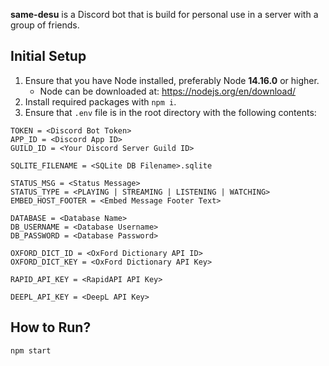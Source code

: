 **same-desu** is a Discord bot that is build for personal use in a server with a group of friends.

## Initial Setup
1. Ensure that you have Node installed, preferably Node **14.16.0** or higher.
    * Node can be downloaded at: <a href="https://nodejs.org/en/download/">https://nodejs.org/en/download/</a>
2. Install required packages with `npm i`.
3. Ensure that `.env` file is in the root directory with the following contents:
```.env
TOKEN = <Discord Bot Token>
APP_ID = <Discord App ID>
GUILD_ID = <Your Discord Server Guild ID>

SQLITE_FILENAME = <SQLite DB Filename>.sqlite

STATUS_MSG = <Status Message>
STATUS_TYPE = <PLAYING | STREAMING | LISTENING | WATCHING>
EMBED_HOST_FOOTER = <Embed Message Footer Text>

DATABASE = <Database Name>
DB_USERNAME = <Database Username>
DB_PASSWORD = <Database Password>

OXFORD_DICT_ID = <OxFord Dictionary API ID>
OXFORD_DICT_KEY = <OxFord Dictionary API Key>

RAPID_API_KEY = <RapidAPI API Key>

DEEPL_API_KEY = <DeepL API Key>
```

## How to Run?
`npm start`